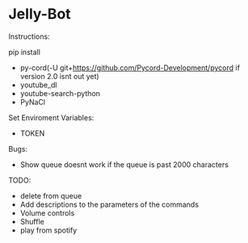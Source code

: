 # Jelly-Bot
Instructions:

pip install
 - py-cord(-U git+https://github.com/Pycord-Development/pycord if version 2.0 isnt out yet)
 - youtube_dl
 - youtube-search-python
 - PyNaCl

Set Enviroment Variables:
 - TOKEN

Bugs:
 - Show queue doesnt work if the queue is past 2000 characters

TODO:
 - delete from queue
 - Add descriptions to the parameters of the commands
 - Volume controls
 - Shuffle
 - play from spotify
 